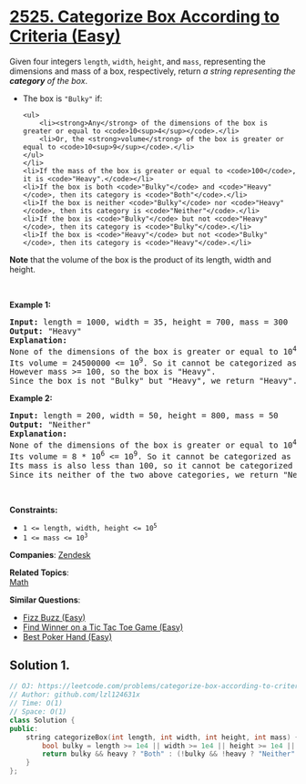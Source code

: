 # [2525. Categorize Box According to Criteria (Easy)](https://leetcode.com/problems/categorize-box-according-to-criteria)

<p>Given four integers <code>length</code>, <code>width</code>, <code>height</code>, and <code>mass</code>, representing the dimensions and mass of a box, respectively, return <em>a string representing the <strong>category</strong> of the box</em>.</p>
<ul>
	<li>The box is <code>"Bulky"</code> if:

	<ul>
		<li><strong>Any</strong> of the dimensions of the box is greater or equal to <code>10<sup>4</sup></code>.</li>
		<li>Or, the <strong>volume</strong> of the box is greater or equal to <code>10<sup>9</sup></code>.</li>
	</ul>
	</li>
	<li>If the mass of the box is greater or equal to <code>100</code>, it is <code>"Heavy".</code></li>
	<li>If the box is both <code>"Bulky"</code> and <code>"Heavy"</code>, then its category is <code>"Both"</code>.</li>
	<li>If the box is neither <code>"Bulky"</code> nor <code>"Heavy"</code>, then its category is <code>"Neither"</code>.</li>
	<li>If the box is <code>"Bulky"</code> but not <code>"Heavy"</code>, then its category is <code>"Bulky"</code>.</li>
	<li>If the box is <code>"Heavy"</code> but not <code>"Bulky"</code>, then its category is <code>"Heavy"</code>.</li>
</ul>
<p><strong>Note</strong> that the volume of the box is the product of its length, width and height.</p>
<p>&nbsp;</p>
<p><strong class="example">Example 1:</strong></p>
<pre><strong>Input:</strong> length = 1000, width = 35, height = 700, mass = 300
<strong>Output:</strong> "Heavy"
<strong>Explanation:</strong> 
None of the dimensions of the box is greater or equal to 10<sup>4</sup>. 
Its volume = 24500000 &lt;= 10<sup>9</sup>. So it cannot be categorized as "Bulky".
However mass &gt;= 100, so the box is "Heavy".
Since the box is not "Bulky" but "Heavy", we return "Heavy".</pre>
<p><strong class="example">Example 2:</strong></p>
<pre><strong>Input:</strong> length = 200, width = 50, height = 800, mass = 50
<strong>Output:</strong> "Neither"
<strong>Explanation:</strong> 
None of the dimensions of the box is greater or equal to 10<sup>4</sup>.
Its volume = 8 * 10<sup>6</sup> &lt;= 10<sup>9</sup>. So it cannot be categorized as "Bulky".
Its mass is also less than 100, so it cannot be categorized as "Heavy" either. 
Since its neither of the two above categories, we return "Neither".</pre>
<p>&nbsp;</p>
<p><strong>Constraints:</strong></p>
<ul>
	<li><code>1 &lt;= length, width, height &lt;= 10<sup>5</sup></code></li>
	<li><code>1 &lt;= mass &lt;= 10<sup>3</sup></code></li>
</ul>

**Companies**:
[Zendesk](https://leetcode.com/company/zendesk)

**Related Topics**:  
[Math](https://leetcode.com/tag/math/)

**Similar Questions**:
* [Fizz Buzz (Easy)](https://leetcode.com/problems/fizz-buzz/)
* [Find Winner on a Tic Tac Toe Game (Easy)](https://leetcode.com/problems/find-winner-on-a-tic-tac-toe-game/)
* [Best Poker Hand (Easy)](https://leetcode.com/problems/best-poker-hand/)

## Solution 1.

```cpp
// OJ: https://leetcode.com/problems/categorize-box-according-to-criteria
// Author: github.com/lzl124631x
// Time: O(1)
// Space: O(1)
class Solution {
public:
    string categorizeBox(int length, int width, int height, int mass) {
        bool bulky = length >= 1e4 || width >= 1e4 || height >= 1e4 || ((long long)length * width * height >= 1e9), heavy = mass >= 100;
        return bulky && heavy ? "Both" : (!bulky && !heavy ? "Neither" : (bulky ? "Bulky" : "Heavy"));
    }
};
```